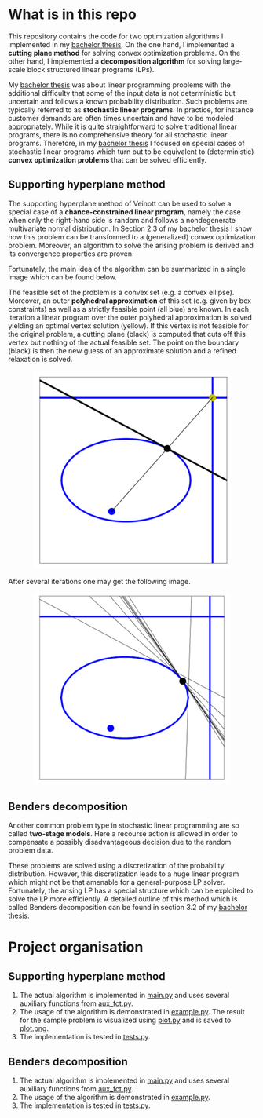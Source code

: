 # What is in this repo
This repository contains the code for two optimization algorithms I implemented in my [bachelor thesis](/Bachelor_Thesis.pdf). On the one hand, I implemented a **cutting plane method** for solving convex optimization problems. On the other hand, I implemented a **decomposition algorithm** for solving large-scale block structured linear programs (LPs).

My [bachelor thesis](/Bachelor_Thesis.pdf) was about linear programming problems with the additional difficulty that some of the input data is not deterministic but uncertain and follows a known probability distribution. Such problems are typically referred to as **stochastic linear programs**. In practice, for instance customer demands are often times uncertain and have to be modeled appropriately. While it is quite straightforward to solve traditional linear programs, there is no comprehensive theory for all stochastic linear programs. Therefore, in my [bachelor thesis](/Bachelor_Thesis.pdf) I focused on special cases of stochastic linear programs which turn out to be equivalent to (deterministic) **convex optimization problems** that can be solved efficiently. 

## Supporting hyperplane method
The supporting hyperplane method of Veinott can be used to solve a special case of a **chance-constrained linear program**, namely the case when only the right-hand side is random and follows a nondegenerate multivariate normal distribution. In Section 2.3 of my [bachelor thesis](/Bachelor_Thesis.pdf) I show how this problem can be transformed to a (generalized) convex optimization problem. Moreover, an algorithm to solve the arising problem is derived and its convergence properties are proven.

Fortunately, the main idea of the algorithm can be summarized in a single image which can be found below.

The feasible set of the problem is a convex set (e.g. a convex ellipse). Moreover, an outer **polyhedral approximation** of this set (e.g. given by box constraints) as well as a strictly feasible point (all blue) are known. In each iteration a linear program over the outer polyhedral approximation is solved yielding an optimal vertex solution (yellow). If this vertex is not feasible for the original problem, a cutting plane (black) is computed that cuts off this vertex but nothing of the actual feasible set. The point on the boundary (black) is then the new guess of an approximate solution and a refined relaxation is solved. 

<p align="center">
<img src="/Plots_README/plot_supporting_hyperplane_method.png" alt="" width="400"/>
</p>

After several iterations one may get the following image.

<p align="center">
<img src="/Plots_README/plot_termination_of_supporting_hyperplane_method.png" alt="" width="400"/>
</p>

## Benders decomposition
Another common problem type in stochastic linear programming are so called **two-stage models**. Here a recourse action is allowed in order to compensate a possibly disadvantageous decision due to the random problem data.

These problems are solved using a discretization of the probability distribution. However, this discretization leads to a huge linear program which might not be that amenable for a general-purpose LP solver. Fortunately, the arising LP has a special structure which can be exploited to solve the LP more efficiently. A detailed outline of this method which is called Benders decomposition can be found in section 3.2 of my [bachelor thesis](/Bachelor_Thesis.pdf).


# Project organisation
## Supporting hyperplane method
1. The actual algorithm is implemented in [main.py](/Supporting_Hyperplane_Method/main.py) and uses several auxiliary functions from [aux_fct.py](/Supporting_Hyperplane_Method/aux_fct.py).
2. The usage of the algorithm is demonstrated in [example.py](/Supporting_Hyperplane_Method/example.py). The result for the sample problem is visualized using [plot.py](/Supporting_Hyperplane_Method/plot.py) and is saved to [plot.png](/Supporting_Hyperplane_Method/plot.png).
3. The implementation is tested in [tests.py](/Supporting_Hyperplane_Method/tests.py).

## Benders decomposition
1. The actual algorithm is implemented in [main.py](/Benders_Decomposition/main.py) and uses several auxiliary functions from [aux_fct.py](/Benders_Decomposition/aux_fct.py).
2. The usage of the algorithm is demonstrated in [example.py](/Benders_Decomposition/example.py). 
3. The implementation is tested in [tests.py](/Benders_Decomposition/tests.py). 
